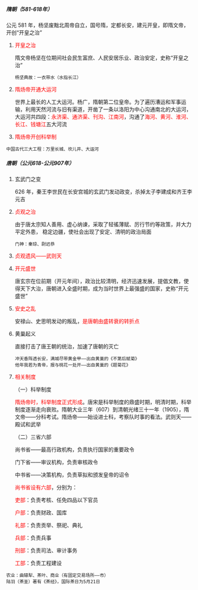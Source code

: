 ##### 隋朝（581-618年）

公元 581 年，杨坚废黜北周帝自立，国号隋，定都长安，建元开皇，即隋文帝，开创“开皇之治”

1. <font color=red>开皇之治</font>

   隋文帝杨坚在位期间社会民生富庶、人民安居乐业、政治安定，史称“开皇之治”

   ```
   杨坚典故：一衣带水（水指长江）
   ```

2. <font color=red>隋炀帝开通大运河</font>

   世界上最长的人工大运河。杨广，隋朝第二位皇帝。为了遍历漕运和军事运输，利用天然河流与旧有渠道，开凿了一条以洛阳为中心沟通南北的大运河，大运河共四段：<font color=red>永济渠、通济渠、刊沟、江南河</font>，沟通了<font color=red>海河、黄河、淮河、长江、钱塘江</font>五大河流

3. <font color=red>隋炀帝开创科举制</font>

```
中国古代三大工程：万里长城、坎儿井、大运河
```

##### 唐朝（公元618-公元907年）

1. 玄武门之变

   626 年，秦王李世民在长安宫城的玄武门发动政变，杀掉太子李建成和齐王李元吉

2. <font color=red>贞观之治</font>

   由于唐太宗知人善用、虚心纳谏，采取了轻徭薄赋、厉行节约等政策，并大力平定外患， 稳定边疆，使社会出现了安定、清明的政治局面

   ```
   门神：秦琼、尉迟恭
   ```

3. <font color=red>贞观遗风——武则天</font>

4. <font color=red>开元盛世</font>

   唐玄宗在位前期（开元年间），政治比较清明，经济迅速发展，提倡文教，使得天下大治，唐朝进入全盛时期，成为当时世界上最强盛的国家，史称“开元盛世”

5. <font color=red>安史之乱</font>

   安禄山、史思明发动的叛乱，<font color=red>是唐朝由盛转衰的转折点</font>

6. 黄巢起义

   直接打击了唐王朝的统治，加速了唐朝的灭亡

   ```
   冲天香阵透长安，满城尽带黄金甲——出自黄巢的《不第后赋菊》
   他年我若为青帝，报与桃花一处开——出自黄巢的《题菊花》
   ```
   
7. <font color=red>相关制度</font>

   （一）科举制度

   <font color=red>隋炀帝时，科举制度正式形成</font>。唐宋是科举制度的鼎盛时期，明清时期，科举制度逐渐走向衰败。隋朝大业三年（607）到清朝光绪三十一年（1905），隋文帝——分科考试。隋炀帝——始设进士科，考察队时事的看法。武则天——殿试和武举

   （二）三省六部

   尚书省——最高行政机构，负责执行国家的重要政令

   门下省——审议机构，负责审核政令

   中书省——决策机构，负责草拟和颁发皇帝的诏令

   <font color=red>尚书省设有六部</font>，分别为：

   <font color=red>吏部</font>：负责考核、任免四品以下官员

   <font color=red>户部</font>：负责财政、国库

   <font color=red>礼部</font>：负责贡举、祭祀、典礼

   <font color=red>兵部</font>：负责兵事

   <font color=red>刑部</font>：负责司法、审计事务

   <font color=red>工部</font>：负责工程建设

```
农业：曲辕犁、茶叶、商业（有固定交易场所——市）
陆羽（茶圣）著有《茶经》，国际茶日为5月21日
```
